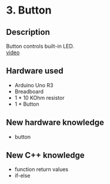 # 3. Button

## Description
Button controls built-in LED.\
[video](https://vimeo.com/308431502)

## Hardware used
* Arduino Uno R3
* Breadboard
* 1 * 10 KOhm resistor
* 1 * Button

## New hardware knowledge
* button

## New C++ knowledge
* function return values
* if-else
